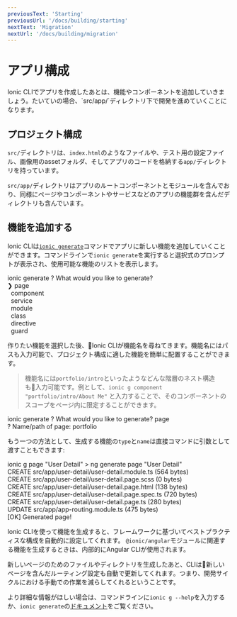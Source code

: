 ```yaml
---
previousText: 'Starting'
previousUrl: '/docs/building/starting'
nextText: 'Migration'
nextUrl: '/docs/building/migration'
---
```


# アプリ構成

<p class="intro" markdown="1">
Ionic CLIでアプリを作成したあとは、機能やコンポーネントを追加していきましょう。たいていの場合、`src/app/`ディレクトリ下で開発を進めていくことになります。
</p>

## プロジェクト構成

<file-tree>
    <file-tree-directory name="src">
        <file-tree-directory name="app" collapsed></file-tree-directory>
        <file-tree-directory name="assets" collapsed></file-tree-directory>
        <file-tree-directory name="environments" collapsed></file-tree-directory>
        <file-tree-directory name="theme" collapsed></file-tree-directory>
        <file-tree-file name="global.scss"></file-tree-file>
        <file-tree-file name="index.html"></file-tree-file>
        <file-tree-file name="karma.conf.js"></file-tree-file>
        <file-tree-file name="main.ts"></file-tree-file>
        <file-tree-file name="polyfills.ts"></file-tree-file>
        <file-tree-file name="test.ts"></file-tree-file>
        <file-tree-file name="tsconfig.app.json"></file-tree-file>
        <file-tree-file name="tsconfig.spec.json"></file-tree-file>
    </file-tree-directory>
</file-tree>

`src/`ディレクトリは、`index.html`のようなファイルや、テスト用の設定ファイル、画像用のassetフォルダ、そしてアプリのコードを格納する`app/`ディレクトリを持っています。

<file-tree>
    <file-tree-directory name="src">
        <file-tree-directory name="app">
            <file-tree-file name="app-routing.module.ts"></file-tree-file>
            <file-tree-file name="app.component.html"></file-tree-file>
            <file-tree-file name="app.component.spec.ts"></file-tree-file>
            <file-tree-file name="app.component.ts"></file-tree-file>
            <file-tree-file name="app.module.ts"></file-tree-file>
        </file-tree-directory>
    </file-tree-directory>
</file-tree>

`src/app/`ディレクトリはアプリのルートコンポーネントとモジュールを含んでおり、同様にページやコンポーネントやサービスなどのアプリの機能群を含んだディレクトリも含んでいます。

## 機能を追加する

Ionic CLIは[`ionic generate`](/docs/cli/generate)コマンドでアプリに新しい機能を追加していくことができます。コマンドラインで`ionic generate`を実行すると選択式のプロンプトが表示され、使用可能な機能のリストを表示します。

<command-line>
    <command-prompt>ionic generate</command-prompt>
    <command-output>
        <span class="green">?</span> <span class="bold">What would you like to generate?</span>
        <br />
        <span class="cyan bold">❯ page</span>
        <br />
        &nbsp;&nbsp;component
        <br />
        &nbsp;&nbsp;service
        <br />
        &nbsp;&nbsp;module
        <br />
        &nbsp;&nbsp;class
        <br />
        &nbsp;&nbsp;directive
        <br />
        &nbsp;&nbsp;guard
    </command-output>
</command-line>

作りたい機能を選択した後、Ionic CLIが機能名を尋ねてきます。機能名にはパスも入力可能で、プロジェクト構成に適した機能を簡単に配置することができます。


> 機能名には`portfolio/intro`といったようなどんな階層のネスト構造も入力可能です。例として、`ionic g component "portfolio/intro/About Me"` と入力することで、そのコンポーネントのスコープをページ内に限定することができます。


<command-line>
    <command-prompt>ionic generate</command-prompt>
    <command-output>
        <span class="green">?</span> <span class="bold">What would you like to generate? <span class="cyan">page</span></span>
        <br />
        <span class="green">?</span> <span class="bold">Name/path of <span class="green">page</span>:</span> portfolio
    </command-output>
    <command-cursor blink></command-cursor>
</command-line>

もう一つの方法として、生成する機能の`type`と`name`は直接コマンドに引数として渡すこともできます:

<command-line>
    <command-prompt>ionic g page "User Detail"</command-prompt>
    <command-output>
        &gt; <span class="green">ng generate page "User Detail"</span>
        <br />
        <span class="green">CREATE</span> src/app/user-detail/user-detail.module.ts (564 bytes)
        <br />
        <span class="green">CREATE</span> src/app/user-detail/user-detail.page.scss (0 bytes)
        <br />
        <span class="green">CREATE</span> src/app/user-detail/user-detail.page.html (138 bytes)
        <br />
        <span class="green">CREATE</span> src/app/user-detail/user-detail.page.spec.ts (720 bytes)
        <br />
        <span class="green">CREATE</span> src/app/user-detail/user-detail.page.ts (280 bytes)
        <br />
        <span class="bold">UPDATE</span> src/app/app-routing.module.ts (475 bytes)
        <br />
        [<span class="green bold">OK</span>] Generated page!
    </command-output>
</command-line>

Ionic CLIを使って機能を生成すると、フレームワークに基づいてベストプラクティスな構成を自動的に設定してくれます。 `@ionic/angular`モジュールに関連する機能を生成するときは、内部的にAngular CLIが使用されます。

新しいページのためのファイルやディレクトリを生成したあと、CLIは新しいページを含んだルーティング設定も自動で更新してくれます。つまり、開発サイクルにおける手動での作業を減らしてくれるということです。

より詳細な情報がほしい場合は、コマンドラインに`ionic g --help`を入力するか、`ionic generate`の[ドキュメント](/docs/cli/generate)をご覧ください。
